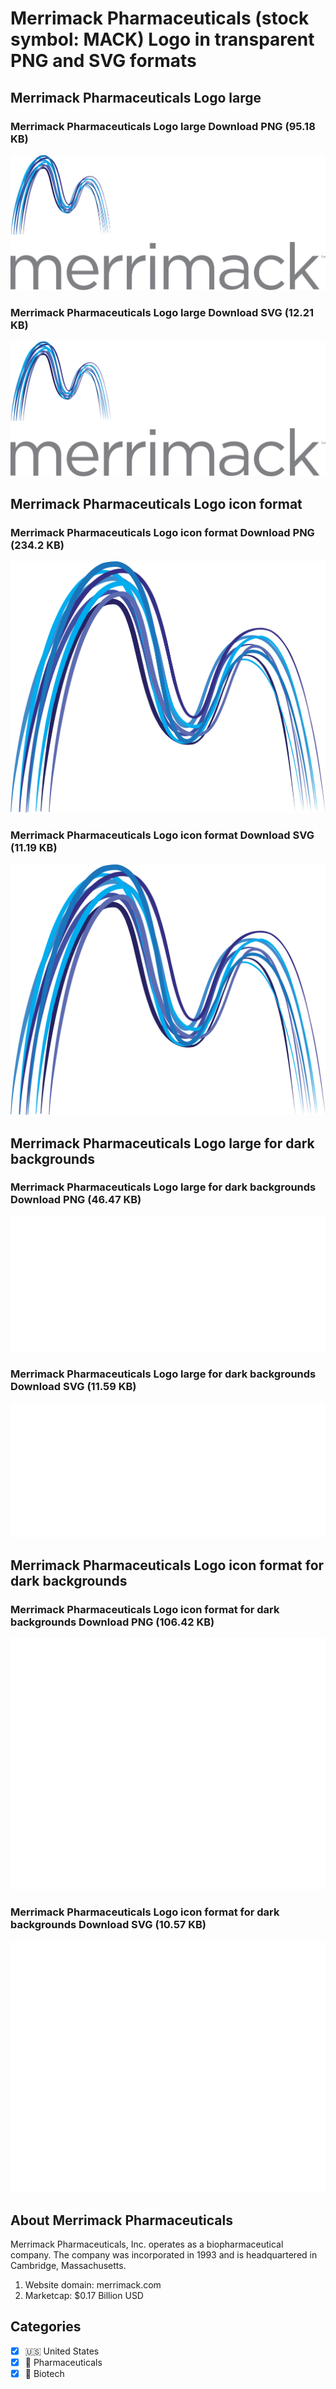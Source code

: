 # Merrimack Pharmaceuticals (stock symbol: MACK) Logo in transparent PNG and SVG formats

## Merrimack Pharmaceuticals Logo large

### Merrimack Pharmaceuticals Logo large Download PNG (95.18 KB)

![Merrimack Pharmaceuticals Logo large Download PNG (95.18 KB)](/img/orig/MACK_BIG-409d38ac.png)

### Merrimack Pharmaceuticals Logo large Download SVG (12.21 KB)

![Merrimack Pharmaceuticals Logo large Download SVG (12.21 KB)](/img/orig/MACK_BIG-d731ad98.svg)

## Merrimack Pharmaceuticals Logo icon format

### Merrimack Pharmaceuticals Logo icon format Download PNG (234.2 KB)

![Merrimack Pharmaceuticals Logo icon format Download PNG (234.2 KB)](/img/orig/MACK-21c179fb.png)

### Merrimack Pharmaceuticals Logo icon format Download SVG (11.19 KB)

![Merrimack Pharmaceuticals Logo icon format Download SVG (11.19 KB)](/img/orig/MACK-59648754.svg)

## Merrimack Pharmaceuticals Logo large for dark backgrounds

### Merrimack Pharmaceuticals Logo large for dark backgrounds Download PNG (46.47 KB)

![Merrimack Pharmaceuticals Logo large for dark backgrounds Download PNG (46.47 KB)](/img/orig/MACK_BIG.D-27eca5cc.png)

### Merrimack Pharmaceuticals Logo large for dark backgrounds Download SVG (11.59 KB)

![Merrimack Pharmaceuticals Logo large for dark backgrounds Download SVG (11.59 KB)](/img/orig/MACK_BIG.D-c2a6f92f.svg)

## Merrimack Pharmaceuticals Logo icon format for dark backgrounds

### Merrimack Pharmaceuticals Logo icon format for dark backgrounds Download PNG (106.42 KB)

![Merrimack Pharmaceuticals Logo icon format for dark backgrounds Download PNG (106.42 KB)](/img/orig/MACK.D-d5dc866b.png)

### Merrimack Pharmaceuticals Logo icon format for dark backgrounds Download SVG (10.57 KB)

![Merrimack Pharmaceuticals Logo icon format for dark backgrounds Download SVG (10.57 KB)](/img/orig/MACK.D-321345f7.svg)

## About Merrimack Pharmaceuticals

Merrimack Pharmaceuticals, Inc. operates as a biopharmaceutical company. The company was incorporated in 1993 and is headquartered in Cambridge, Massachusetts.

1. Website domain: merrimack.com
2. Marketcap: $0.17 Billion USD


## Categories
- [x] 🇺🇸 United States
- [x] 💊 Pharmaceuticals
- [x] 🧬 Biotech
